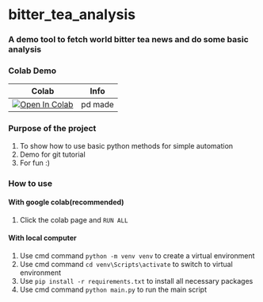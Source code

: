 # bitter_tea_analysis

### A demo tool to fetch world bitter tea news and do some basic analysis 

### Colab Demo
| Colab | Info
| --- | --- |
[![Open In Colab](https://colab.research.google.com/assets/colab-badge.svg)](https://colab.research.google.com/drive/1dGJgAHbHMnfgk-tiA7LZhWCdDsDkRzhP) | pd made
### Purpose of the project
1. To show how to use basic python methods for simple automation
2. Demo for git tutorial
3. For fun :)

### How to use
#### With google colab(recommended)
1. Click the colab page and `RUN ALL`

#### With local computer
1. Use cmd command `python -m venv venv` to create a virtual environment 
2. Use cmd command `cd venv\Scripts\activate` to switch to virtual environment
3. Use `pip install -r requirements.txt` to install all necessary packages
4. Use cmd command `python main.py` to run the main script